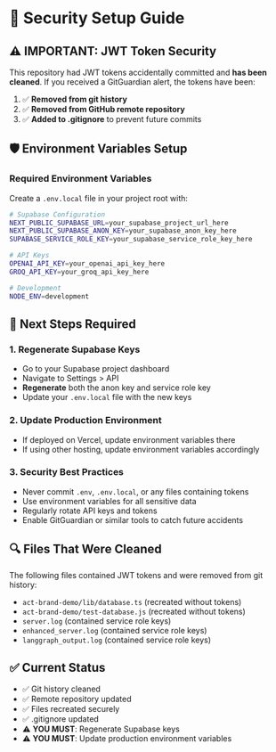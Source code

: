 # 🔐 Security Setup Guide

## ⚠️ IMPORTANT: JWT Token Security

This repository had JWT tokens accidentally committed and **has been cleaned**. If you received a GitGuardian alert, the tokens have been:

1. ✅ **Removed from git history** 
2. ✅ **Removed from GitHub remote repository**
3. ✅ **Added to .gitignore** to prevent future commits

## 🛡️ Environment Variables Setup

### Required Environment Variables

Create a `.env.local` file in your project root with:

```bash
# Supabase Configuration
NEXT_PUBLIC_SUPABASE_URL=your_supabase_project_url_here
NEXT_PUBLIC_SUPABASE_ANON_KEY=your_supabase_anon_key_here
SUPABASE_SERVICE_ROLE_KEY=your_supabase_service_role_key_here

# API Keys
OPENAI_API_KEY=your_openai_api_key_here
GROQ_API_KEY=your_groq_api_key_here

# Development
NODE_ENV=development
```

## 🚨 Next Steps Required

### 1. **Regenerate Supabase Keys**
- Go to your Supabase project dashboard
- Navigate to Settings > API
- **Regenerate** both the anon key and service role key
- Update your `.env.local` file with the new keys

### 2. **Update Production Environment**
- If deployed on Vercel, update environment variables there
- If using other hosting, update environment variables accordingly

### 3. **Security Best Practices**
- Never commit `.env`, `.env.local`, or any files containing tokens
- Use environment variables for all sensitive data
- Regularly rotate API keys and tokens
- Enable GitGuardian or similar tools to catch future accidents

## 🔍 Files That Were Cleaned

The following files contained JWT tokens and were removed from git history:
- `act-brand-demo/lib/database.ts` (recreated without tokens)
- `act-brand-demo/test-database.js` (recreated without tokens)
- `server.log` (contained service role keys)
- `enhanced_server.log` (contained service role keys)
- `langgraph_output.log` (contained service role keys)

## ✅ Current Status

- ✅ Git history cleaned
- ✅ Remote repository updated
- ✅ Files recreated securely
- ✅ .gitignore updated
- ⚠️ **YOU MUST**: Regenerate Supabase keys
- ⚠️ **YOU MUST**: Update production environment variables 